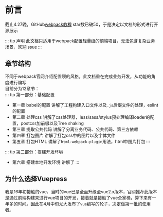 # 前言

截止4.27晚，GitHub[webpack教程](https://github.com/dingjiamughal/webpack3.0-note) star数已破50，于是决定以文档的形式进行开源展示

::: tip 声明
此文档只适用于webpack配置轻量级的前端项目，无法包含复杂业务场景，欢迎issue
:::

## 章节结构
不同于webpack官网介绍配置项的风格，此文档重在完成业务开发，从功能的角度进行编写 <br>
目前分为12章节：<br>
::: tip 第一部分：基础配置
* 第一章 babel的配置 讲解了工程构建入口文件以及`.js`后缀文件的处理，eslint的配置
* 第二章 处理css 讲解了css处理器，less/sass/stylus预处理编译loader的配置，postcss加前缀以及Tree shaking
* 第三章 提取公共代码 讲解了分离业务代码、公共代码、第三方依赖
* 第四章 打包图片 讲解了打包css中的图片以及字体文件
* 第五章 打包HTML 讲解了`html-webpack-plugin`用法，html中图片打包
:::

::: tip 第二部分：搭建开发环境
* 第六章 搭建本地开发环境 讲解了
:::
## 为什么选择Vuepress
我是16年初接触的vue，当时的vue已是全面升级至vue2.x版本，官网推荐此版本是通过前端构建来进行vue项目的开发，接着就是接触了vue全家桶，算下来有一年多的时间。因此在4月中旬尤大发布了`vue`编写的轮子，决定做第一批的使用者。
